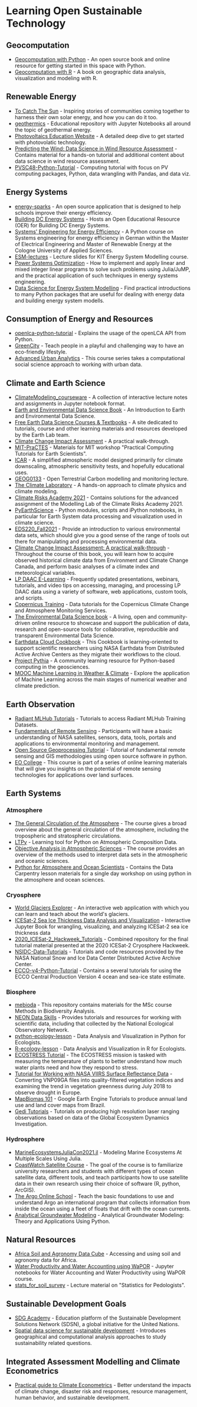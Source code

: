 <!--lint ignore awesome-toc awesome-contributing awesome-badge -->
# Learning Open Sustainable Technology

## Geocomputation
- [Geocomputation with Python](https://github.com/geocompx/geocompy/) - An open source book and online resource for getting started in this space with Python.
- [Geocomputation with R](https://github.com/geocompx/geocompr) - A book on geographic data analysis, visualization and modeling with R.

## Renewable Energy

- [To Catch The Sun](https://tocatchthesun.com/) - Inspiring stories of communities coming together to harness their own solar energy, and how you can do it too.
- [geothermics](https://github.com/Japhiolite/geothermics) - Educational repository with Jupyter Notebooks all around the topic of geothermal energy.
- [Photovoltaics Education Website](https://www.pveducation.org/) - A detailed deep dive to get started with photovolatic technology.
- [Predicting the Wind: Data Science in Wind Resource Assessment](https://github.com/flrs/predicting_the_wind) - Contains material for a hands-on tutorial and additional content about data science in wind resource assessment.
- [PVSC48-Python-Tutorial](https://pvsc-python-tutorials.github.io/PVSC48-Python-Tutorial) - Computing tutorial with focus on PV computing packages, Python, data wrangling with Pandas, and data viz.

## Energy Systems 

- [energy-sparks](https://github.com/Energy-Sparks/energy-sparks) - An open source application that is designed to help schools improve their energy efficiency.
- [Building DC Energy Systems](https://learn.libre.solar/) - Hosts an Open Educational Resource (OER) for Building DC Energy Systems.
- [Systems' Engineering for Energy Efficiency](http://oer4renewables.gitlab.io/systemtechnik-fuer-energieeffizienz/) - A Python course on Systems engineering for energy efficiency in German within the Master of Electrical Engineering and Master of Renewable Energy at the Cologne University of Applied Sciences.
- [ESM-lectures](https://github.com/nworbmot/esm-lectures) - Lecture slides for KIT Energy System Modelling course.
- [Power Systems Optimization](https://github.com/east-winds/power-systems-optimization) - How to implement and apply linear and mixed integer linear programs to solve such problems using Julia/JuMP, and the practical application of such techniques in energy systems engineering.
- [Data Science for Energy System Modelling](https://github.com/fneum/data-science-for-esm) - Find practical introductions to many Python packages that are useful for dealing with energy data and building energy system modells.


## Consumption of Energy and Resources 

- [openlca-python-tutorial](https://github.com/GreenDelta/openlca-python-tutorial) - Explains the usage of the openLCA API from Python.
- [GreenCity](https://github.com/ita-social-projects/GreenCity) - Teach people in a playful and challenging way to have an eco-friendly lifestyle.
- [Advanced Urban Analytics](https://github.com/gboeing/ppd599) - This course series takes a computational social science approach to working with urban data.

## Climate and Earth Science 

- [ClimateModeling_courseware](https://github.com/brian-rose/ClimateModeling_courseware) - A collection of interactive lecture notes and assignments in Jupyter notebook format.
- [Earth and Environmental Data Science Book](https://github.com/earth-env-data-science/earth-env-data-science-book) - An Introduction to Earth and Environmental Data Science.
- [Free Earth Data Science Courses & Textbooks](https://github.com/earthlab/earthlab.github.io) - A site dedicated to tutorials, course and other learning materials and resources developed by the Earth Lab team.
- [Climate Change Impact Assessment](https://claut.gitlab.io/man_ccia/) - A practical walk-through.
- [MIT-PraCTES](https://github.com/PraCTES/MIT-PraCTES) - Materials for MIT workshop "Practical Computing Tutorials for Earth Scientists".
- [ICAR](https://github.com/NCAR/icar) - A simplified atmospheric model designed primarily for climate downscaling, atmospheric sensitivity tests, and hopefully educational uses.
- [GEOG0133](https://github.com/profLewis/GEOG0133) -  Open Terrestrial Carbon modelling and monitoring lecture.
- [The Climate Laboratory](https://github.com/brian-rose/ClimateLaboratoryBook) - A hands-on approach to climate physics and climate modeling.
- [Climate Risks Academy 2021](https://github.com/danielhuppmann/climate-risks-academy-2021) - Contains solutions for the advanced assignment of the Modelling Lab of the Climate Risks Academy 2021.
- [PyEarthScience](https://github.com/KMFleischer/PyEarthScience) - Python modules, scripts and iPython notebooks, in particular for Earth System data processing and visualization used in climate science.
- [EDS220_Fall2021](https://github.com/samanthastevenson/EDS220_Fall2021) - Provide an introduction to various environmental data sets, which should give you a good sense of the range of tools out there for manipulating and processing environmental data.
- [Climate Change Impact Assessment: A practical walk-through](https://claut.gitlab.io/man_ccia/) - Throughout the course of this book, you will learn how to acquire observed historical climate data from Environment and Climate Change Canada, and perform basic analyses of a climate index and meteorological variables.
- [LP DAAC E-Learning](https://lpdaac.usgs.gov/resources/e-learning/) - Frequently updated presentations, webinars, tutorials, and video tips on accessing, managing, and processing LP DAAC data using a variety of software, web applications, custom tools, and scripts.
- [Copernicus Training](https://github.com/ecmwf-projects/copernicus-training) - Data tutorials for the Copernicus Climate Change and Atmosphere Monitoring Services.
- [The Environmental Data Science book](https://github.com/alan-turing-institute/environmental-ds-book) - A living, open and community-driven online resource to showcase and support the publication of data, research and open-source tools for collaborative, reproducible and transparent Environmental Data Science.
- [Earthdata Cloud Cookbook](https://nasa-openscapes.github.io/earthdata-cloud-cookbook/) - This Cookbook is learning-oriented to support scientific researchers using NASA Earthdata from Distributed Active Archive Centers as they migrate their workflows to the cloud.
- [Project Pythia](https://github.com/ProjectPythia/pythia-foundations) - A community learning resource for Python-based computing in the geosciences.
- [MOOC Machine Learning in Weather & Climate](https://github.com/ecmwf-projects/mooc-machine-learning-weather-climate) - Explore the application of Machine Learning across the main stages of numerical weather and climate prediction.

## Earth Observation 
- [Radiant MLHub Tutorials](https://github.com/radiantearth/mlhub-tutorials) - Tutorials to access Radiant MLHub Training Datasets.
- [Fundamentals of Remote Sensing](https://appliedsciences.nasa.gov/join-mission/training/english/fundamentals-remote-sensing) - Participants will have a basic understanding of NASA satellites, sensors, data, tools, portals and applications to environmental monitoring and management.
- [Open Source Geoprocessing Tutorial](https://github.com/patrickcgray/open-geo-tutorial) - Tutorial of fundamental remote sensing and GIS methodologies using open source software in python.
- [EO College](https://eo-college.org/) - This course is part of a series of online learning materials that will give you insights on the potential of remote sensing technologies for applications over land surfaces.


## Earth Systems 

### Atmosphere 

- [The General Circulation of the Atmosphere](https://nordicesmhub.github.io/GEO4962/) - The course gives a broad overview about the general circulation of the atmosphere, including the tropospheric and stratospheric circulations. 
- [LTPy](https://gitlab.eumetsat.int/eumetlab/atmosphere/atmosphere) - Learning tool for Python on Atmospheric Composition Data.
- [Objective Analysis in Atmospheric Sciences](https://github.com/eabarnes1010/ats655-coursematerial) - The course provides an overview of the methods used to interpret data sets in the atmospheric and oceanic sciences.
- [Python for Atmosphere and Ocean Scientists](https://github.com/carpentrieslab/python-aos-lesson) - Contains the Data Carpentry lesson materials for a single day workshop on using python in the atmosphere and ocean sciences.


### Cryosphere 
- [World Glaciers Explorer](https://github.com/OGGM/world-glacier-explorer) - An interactive web application with which you can learn and teach about the world's glaciers.
- [ICESat-2 Sea Ice Thickness Data Analysis and Visualization](https://github.com/nicolejkeeney/icesat2-book) - Interactive Jupyter Book for wrangling, visualizing, and analyzing ICESat-2 sea ice thickness data
- [2020_ICESat-2_Hackweek_Tutorials](https://github.com/ICESAT-2HackWeek/2020_ICESat-2_Hackweek_Tutorials) - Combined repository for the final tutorial material presented at the 2020 ICESat-2 Cryosphere Hackweek. 
- [NSIDC-Data-Tutorials](https://github.com/nsidc/NSIDC-Data-Tutorials) - Tutorials and code resources provided by the NASA National Snow and Ice Data Center Distributed Active Archive Center.
- [ECCO-v4-Python-Tutorial](https://github.com/ECCO-GROUP/ECCO-v4-Python-Tutorial) - Contains a several tutorials for using the ECCO Central Production Version 4 ocean and sea-ice state estimate.



### Biosphere 
- [mebioda](https://github.com/naturalis/mebioda) - This repository contains materials for the MSc course Methods in Biodiversity Analysis.
- [NEON Data Skills](https://www.neonscience.org/resources/learning-hub/tutorials) - Provides tutorials and resources for working with scientific data, including that collected by the National Ecological Observatory Network.
- [python-ecology-lesson](https://github.com/datacarpentry/python-ecology-lesson) - Data Analysis and Visualization in Python for Ecologists.
- [R-ecology-lesson](https://github.com/datacarpentry/R-ecology-lesson) - Data Analysis and Visualization in R for Ecologists.
- [ECOSTRESS Tutorial](https://git.earthdata.nasa.gov/projects/LPDUR/repos/tutorial-ecostress) - The ECOSTRESS mission is tasked with measuring the temperature of plants to better understand how much water plants need and how they respond to stress.
- [Tutorial for Working with NASA VIIRS Surface Reflectance Data](https://git.earthdata.nasa.gov/projects/LPDUR/repos/nasa_viirs_surfacereflectance/) - Converting VNP09GA files into quality-filtered vegetation indices and examining the trend in vegetation greenness during July 2018 to observe drought in Europe.
- [MapBiomas 101](https://github.com/mapbiomas-brazil/mapbiomas-training) - Google Earth Engine Tutorials to produce annual land use and land cover maps from Brazil.
- [Gedi Tutorials](https://github.com/ornldaac/gedi_tutorials) - Tutorials on producing high resolution laser ranging observations based on data of the Global Ecosystem Dynamics Investigation.


### Hydrosphere
- [MarineEcosystemsJuliaCon2021.jl](https://github.com/JuliaOcean/MarineEcosystemsJuliaCon2021.jl) - Modeling Marine Ecosystems At Multiple Scales Using Julia.
- [CoastWatch Satellite Course](https://coastwatch.gitbook.io/satellite-course/) - The goal of the course is to familiarize university researchers and students with different types of ocean satellite data, different tools, and teach participants how to use satellite data in their own research using their choice of software (R, python, ArcGIS).
- [The Argo Online School](https://euroargodev.github.io/argoonlineschool/intro.html) - Teach the basic foundations to use and understand Argo an international program that collects information from inside the ocean using a fleet of floats that drift with the ocean currents.
- [Analytical Groundwater Modeling](https://github.com/pythongroundwaterbook/analytic_gw_book) - Analytical Groundwater Modeling: Theory and Applications Using Python.


## Natural Resources 
- [Africa Soil and Agronomy Data Cube](https://gitlab.com/openlandmap/africa-soil-and-agronomy-data-cube) - Accessing and using soil and agronomy data for Africa.
- [Water Productivity and Water Accounting using WaPOR](https://github.com/wateraccounting/WAPOROCW) - Jupyter notebooks for Water Accounting and Water Productivity using WaPOR course.
- [stats_for_soil_survey](https://ncss-tech.github.io/stats_for_soil_survey/) - Lecture material on "Statistics for Pedologists".


## Sustainable Development Goals
- [SDG Academy](https://sdgacademy.org/courses/) - Education platform of the Sustainable Development Solutions Network (SDSN), a global initiative for the United Nations.
- [Spatial data science for sustainable development](https://sustainability-gis.readthedocs.io/en/latest/) - Introduces geographical and computational analysis approaches to study sustainability related questions.  

## Integrated Assessment Modelling and Climate Econometrics
- [Practical guide to Climate Econometrics](https://github.com/atrisovic/weather-panel.github.io/) - Better understand the impacts of climate change, disaster risk and responses, resource management, human behavior, and sustainable development.
